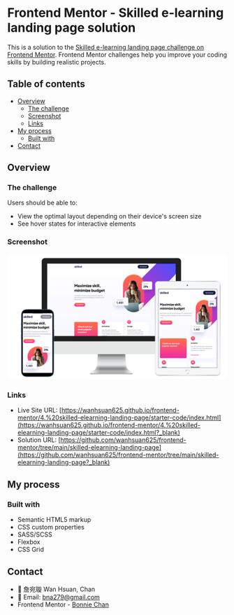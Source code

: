 # Frontend Mentor - Skilled e-learning landing page solution

This is a solution to the [Skilled e-learning landing page challenge on Frontend Mentor](https://www.frontendmentor.io/challenges/skilled-elearning-landing-page-S1ObDrZ8q). Frontend Mentor challenges help you improve your coding skills by building realistic projects.

## Table of contents

- [Overview](#overview)
  - [The challenge](#the-challenge)
  - [Screenshot](#screenshot)
  - [Links](#links)
- [My process](#my-process)
  - [Built with](#built-with)
- [Contact](#contact)

## Overview

### The challenge

Users should be able to:

- View the optimal layout depending on their device's screen size
- See hover states for interactive elements

### Screenshot

![](./public/screenshot.png)

### Links

- Live Site URL: [https://wanhsuan625.github.io/frontend-mentor/4.%20skilled-elearning-landing-page/starter-code/index.html](https://wanhsuan625.github.io/frontend-mentor/4.%20skilled-elearning-landing-page/starter-code/index.html?_blank)
- Solution URL: [https://github.com/wanhsuan625/frontend-mentor/tree/main/skilled-elearning-landing-page](https://github.com/wanhsuan625/frontend-mentor/tree/main/skilled-elearning-landing-page?_blank)

## My process

### Built with

- Semantic HTML5 markup
- CSS custom properties
- SASS/SCSS
- Flexbox
- CSS Grid

## Contact

- :woman: 詹宛璇 Wan Hsuan, Chan
- :e-mail: Email: bna279@gmail.com
- Frontend Mentor - [Bonnie Chan](https://www.frontendmentor.io/profile/wanhsuan625?_blank)